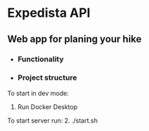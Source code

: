 # Expedista API
## Web app for planing your hike

* ### Functionality
	

* ### Project structure 

To start in dev mode:
1. Run Docker Desktop

To start server run:
2. ./start.sh